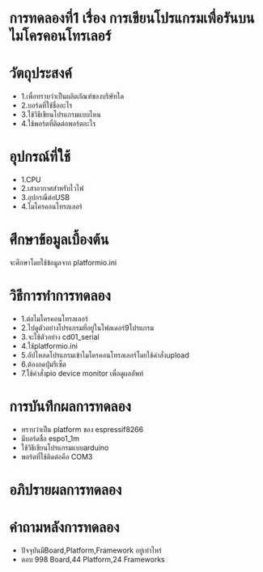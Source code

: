 # การทดลองที่1 เรื่อง การเขียนโปรแกรมเพื่อรันบนไมโครคอนโทรเลอร์

# วัตถุประสงค์
* 1.เพื่อทราบว่าเป็นผลิตภัณฑ์ของบริษัทใด
* 2.บอร์ดที่ใช้ชื่ออะไร
* 3.ใช้วิธีเขียนโปรแกรมแบบไหน
* 4.ใช้พอร์ตที่ติดต่อพอร์ตอะไร

# อุปกรณ์ที่ใช้
* 1.CPU
* 2.เสาอากาศสำหรับไวไฟ
* 3.อุปกรณืต่อUSB
* 4.ไมโครคอนโทรลเลอร์

# ศึกษาข้อมูลเบื้องต้น
จะศึกษาโดยใช้ข้อมูลจาก platformio.ini

# วิธีการทำการทดลอง
* 1.ต่อไมโครคอนโทรลเลอร์
* 2.ไปดูตัวอย่างโปรแกรมที่อยู่ในโฟลเดอร์9โปรแกรม
* 3.จะใช้ตัวอย่าง cd01_serial
* 4.ใช้platformio.ini
* 5.อัปโหลดโปรแกรมเข้าไมโครคอนโทรลเลอร์โดยใช้คำสั่งupload
* 6.ต้องกดปุ่มรีเซ็ต
* 7.ใช้คำสั่งpio device monitor เพื่อดูผลลัพท์

# การบันทึกผลการทดลอง
* ทราบว่าเป็น platform ของ espressif8266
* มีบอร์ดชื่อ espo1_1m
* ใช้วิธีเขียนโปรแกรมแบบarduino
* พอร์ตที่ใช้ติดต่อคือ COM3

# อภิปรายผลการทดลอง


# คำถามหลังการทดลอง
* ปัจจุบันมีBoard,Platform,Framework อยู่เท่าไหร่
 * ตอบ 998 Board,44 Platform,24 Frameworks







